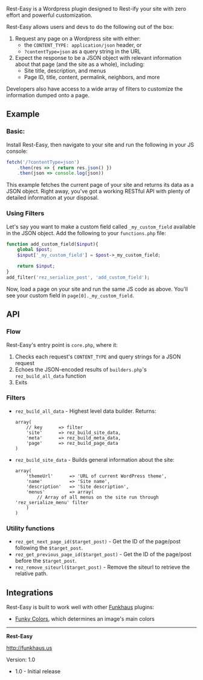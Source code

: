 Rest-Easy is a Wordpress plugin designed to Rest-ify your site with zero effort and powerful customization.

Rest-Easy allows users and devs to do the following out of the box:
1. Request any page on a Wordpress site with either:
    * the `CONTENT_TYPE: application/json` header, or
    * `?contentType=json` as a query string in the URL
1. Expect the response to be a JSON object with relevant information about that page (and the site as a whole), including:
    * Site title, description, and menus
    * Page ID, title, content, permalink, neighbors, and more

Developers also have access to a wide array of filters to customize the information dumped onto a page.

## Example

### Basic:
Install Rest-Easy, then navigate to your site and run the following in your JS console:

```js
fetch('/?contentType=json')
    .then(res => { return res.json() })
    .then(json => console.log(json))
```

This example fetches the current page of your site and returns its data as a JSON object. Right away, you've got a working RESTful API with plenty of detailed information at your disposal.

### Using Filters
Let's say you want to make a custom field called `_my_custom_field` available in the JSON object. Add the following to your `functions.php` file:

```php
function add_custom_field($input){
    global $post;
    $input['_my_custom_field'] = $post->_my_custom_field;

    return $input;
}
add_filter('rez_serialize_post', 'add_custom_field');
```
Now, load a page on your site and run the same JS code as above. You'll see your custom field in `page[0]._my_custom_field`.

## API
### Flow
Rest-Easy's entry point is `core.php`, where it:

1. Checks each request's `CONTENT_TYPE` and query strings for a JSON request
1. Echoes the JSON-encoded results of `builders.php`'s `rez_build_all_data` function
1. Exits

### Filters
* `rez_build_all_data` - Highest level data builder. Returns:
    ```
    array(
        // key      => filter
        'site'      => rez_build_site_data,
        'meta'      => rez_build_meta_data,
        'page'      => rez_build_page_data
    )
    ```
* `rez_build_site_data` - Builds general information about the site:
    ```
    array(
        'themeUrl'      => 'URL of current WordPress theme',
        'name'          => 'Site name',
        'description'   => 'Site description',
        'menus'         => array(
            // Array of all menus on the site run through 'rez_serialize_menu' filter
        )
    )
    ```

### Utility functions
* `rez_get_next_page_id($target_post)` - Get the ID of the page/post following the `$target_post`.
* `rez_get_previous_page_id($target_post)` - Get the ID of the page/post before the `$target_post`.
* `rez_remove_siteurl($target_post)` - Remove the siteurl to retrieve the relative path.

## Integrations
Rest-Easy is built to work well with other [Funkhaus](http://funkhaus.us) plugins:
* [Funky Colors](https://github.com/funkhaus/funky-colors), which determines an image's main colors

--------

__Rest-Easy__

http://funkhaus.us

Version: 1.0

* 1.0 - Initial release

